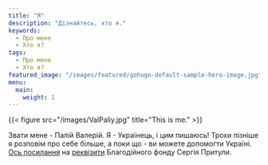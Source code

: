 ```yaml
---
title: "Я"
description: "Дізнайтесь, хто я."
keywords:
  - Про мене
  - Хто я?
tags:
  - Про мене
  - Хто я?
featured_image: "/images/featured/gohugo-default-sample-hero-image.jpg"
menu:
  main:
    weight: 1
---
```

{{< figure src="/images/ValPaliy.jpg" title="This is me." >}}

Звати мене - Палій Валерій. Я - Українець, і цим пишаюсь! Трохи пізніше я розповім про себе більше, а поки що - ви можете допомогти Україні. [Ось посилання](https://prytulafoundation.org/uk/home/support_page) на [реквізити](https://prytulafoundation.org/uk/home/support_page) Благодійного фонду Сергія Притули.
